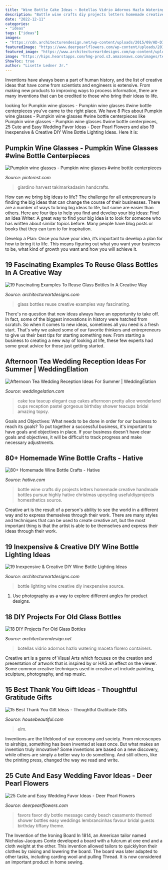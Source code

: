 ```yaml
---
title: "Wine Bottle Cake Ideas ~ Botellas Vidrio Adornos Hazlo Watering Maceta Florero Containers"
description: "Bottle wine crafts diy projects letters homemade creative handmade bottles pursue highly hative christmas upcycling usefuldiyprojects homesthetics source"
date: "2022-12-11"
categories:
- "ideas"
tags: ["ideas"]
images:
- "https://cdn.architecturendesign.net/wp-content/uploads/2015/09/AD-DIY-Projects-For-Old-Glass-Bottles-16.jpg"
featuredImage: "https://www.deerpearlflowers.com/wp-content/uploads/2015/05/message-in-a-bottle-party-favor-.jpg"
featured_image: "https://www.architectureartdesigns.com/wp-content/uploads/2015/01/132.jpg"
image: "https://hips.hearstapps.com/hmg-prod.s3.amazonaws.com/images/tealights-1515531230.jpg?crop=1xw:1xh;center,top&amp;resize=768:*"
ShowToc: true
author: "Lisette Ledner Jr."
---
```



Inventions have always been a part of human history, and the list of creative ideas that have come from scientists and engineers is extensive. From making new products to improving ways to process information, there are many inventions that can be credited to those who bring their ideas to life.

	

		
looking for Pumpkin wine glasses - Pumpkin wine glasses #wine bottle centerpieces you've came to the right place. We have 8 Pics about Pumpkin wine glasses - Pumpkin wine glasses #wine bottle centerpieces like Pumpkin wine glasses - Pumpkin wine glasses #wine bottle centerpieces, 25 Cute and Easy Wedding Favor Ideas - Deer Pearl Flowers and also 19 Inexpensive &amp; Creative DIY Wine Bottle Lighting Ideas. Here it is:
		
    
## Pumpkin Wine Glasses - Pumpkin Wine Glasses #wine Bottle Centerpieces

<img loading=lazy src="https://i.pinimg.com/736x/5d/ff/e2/5dffe2bcf4407a4e2a978859bba44163.jpg" onerror="this.onerror=null;this.src='https://tse3.mm.bing.net/th?id=OIP.6bFvIP-XZyZH-xxcKJEE-QHaJ3&amp;pid=15.1';" alt="Pumpkin wine glasses - Pumpkin wine glasses #wine bottle centerpieces">

_Source: pinterest.com_

>giardino harvest takimarkadasim handcrafts. 

	

How can we bring big ideas to life?
The challenge for all entrepreneurs is finding the big ideas that can change the course of their businesses. There are a number of ways to bring big ideas to life, but some are easier than others. Here are four tips to help you find and develop your big ideas:
Find an Idea Writer: A great way to find your big idea is to look for someone who has written about similar topics before. Many people have blog posts or books that they can turn to for inspiration.

Develop a Plan: Once you have your idea, it’s important to develop a plan for how to bring it to life. This means figuring out what you want your business to be, what kind of growth you want and how you will achieve it.

    
## 19 Fascinating Examples To Reuse Glass Bottles In A Creative Way

<img loading=lazy src="https://www.architectureartdesigns.com/wp-content/uploads/2017/07/1-630x473.jpeg" onerror="this.onerror=null;this.src='https://tse1.mm.bing.net/th?id=OIP.zI3QXLOgol0BCECXd3qEmAHaFj&amp;pid=15.1';" alt="19 Fascinating Examples To Reuse Glass Bottles In A Creative Way">

_Source: architectureartdesigns.com_

>glass bottles reuse creative examples way fascinating. 

	

There's no question that new ideas always have an opportunity to take off. In fact, some of the biggest innovations in history were hatched from scratch. So when it comes to new ideas, sometimes all you need is a fresh start. That's why we asked some of our favorite thinkers and entrepreneurs to give us their best tips for starting something new. From starting a business to creating a new way of looking at life, these few experts had some great advice for those just getting started.

    
## Afternoon Tea Wedding Reception Ideas For Summer | WeddingElation

<img loading=lazy src="https://www.weddingelation.com/wp-content/uploads/2016/03/afternoon-tea.jpg" onerror="this.onerror=null;this.src='https://tse1.mm.bing.net/th?id=OIP.39O2LZn0f0VbQfIc1HLh3gHaLI&amp;pid=15.1';" alt="Afternoon Tea Wedding Reception Ideas For Summer | WeddingElation">

_Source: weddingelation.com_

>cake tea teacup elegant cup cakes afternoon pretty alice wonderland cups reception pastel gorgeous birthday shower teacups bridal amazing topsy. 

	

Goals and Objectives: What needs to be done in order for our business to reach its goals?
To put together a successful business, it's important to have goals and objectives in place. If your business doesn't have clear goals and objectives, it will be difficult to track progress and make necessary adjustments.

    
## 80+ Homemade Wine Bottle Crafts - Hative

<img loading=lazy src="http://hative.com/wp-content/uploads/2014/03/wine-bottle-crafts/36-handmade-wine-letters.jpg" onerror="this.onerror=null;this.src='https://tse2.mm.bing.net/th?id=OIP.OXNdhb2eNp-77rXqDKKUbQHaJ4&amp;pid=15.1';" alt="80+ Homemade Wine Bottle Crafts - Hative">

_Source: hative.com_

>bottle wine crafts diy projects letters homemade creative handmade bottles pursue highly hative christmas upcycling usefuldiyprojects homesthetics source. 

	

Creative art is the result of a person's ability to see the world in a different way and to express themselves through their work. There are many styles and techniques that can be used to create creative art, but the most important thing is that the artist is able to be themselves and express their ideas through their work.

    
## 19 Inexpensive &amp; Creative DIY Wine Bottle Lighting Ideas

<img loading=lazy src="https://www.architectureartdesigns.com/wp-content/uploads/2015/01/132.jpg" onerror="this.onerror=null;this.src='https://tse3.mm.bing.net/th?id=OIP.wnlXkjgBuGsg_0Sxwx_JEgHaLJ&amp;pid=15.1';" alt="19 Inexpensive &amp; Creative DIY Wine Bottle Lighting Ideas">

_Source: architectureartdesigns.com_

>bottle lighting wine creative diy inexpensive source. 

	

1. Use photography as a way to explore different angles for product designs.

    
## 18 DIY Projects For Old Glass Bottles

<img loading=lazy src="https://cdn.architecturendesign.net/wp-content/uploads/2015/09/AD-DIY-Projects-For-Old-Glass-Bottles-16.jpg" onerror="this.onerror=null;this.src='https://tse1.mm.bing.net/th?id=OIP.PxeHN-CTz1kaOG121OM3-QHaJY&amp;pid=15.1';" alt="18 DIY Projects For Old Glass Bottles">

_Source: architecturendesign.net_

>botellas vidrio adornos hazlo watering maceta florero containers. 

	

Creative art is a genre of Visual Arts which focuses on the creation and presentation of artwork that is inspired by or HAS an effect on the viewer. Some common creative techniques used in creative art include painting, sculpture, photography, and rap music.

    
## 15 Best Thank You Gift Ideas - Thoughtful Gratitude Gifts

<img loading=lazy src="https://hips.hearstapps.com/hmg-prod.s3.amazonaws.com/images/tealights-1515531230.jpg?crop=1xw:1xh;center,top&amp;resize=768:*" onerror="this.onerror=null;this.src='https://tse2.mm.bing.net/th?id=OIP.8UhHx2AWc5vj1Eev5b39cQHaLH&amp;pid=15.1';" alt="15 Best Thank You Gift Ideas - Thoughtful Gratitude Gifts">

_Source: housebeautiful.com_

>elm. 

	

Inventions are the lifeblood of our economy and society. From microscopes to airships, something has been invented at least once. But what makes an invention truly innovative? Some inventions are based on a new discovery, while others are simply a better way to do something. And still others, like the printing press, changed the way we read and write.

    
## 25 Cute And Easy Wedding Favor Ideas - Deer Pearl Flowers

<img loading=lazy src="https://www.deerpearlflowers.com/wp-content/uploads/2015/05/message-in-a-bottle-party-favor-.jpg" onerror="this.onerror=null;this.src='https://tse4.mm.bing.net/th?id=OIP.kyxS40ilngjicVP5L839hQHaLH&amp;pid=15.1';" alt="25 Cute and Easy Wedding Favor Ideas - Deer Pearl Flowers">

_Source: deerpearlflowers.com_

>favors favor diy bottle message candy beach casamento themed shower bottles easy weddings lembrancinhas favour bridal guests birthday tiffany theme. 

	

The Invention of the Ironing Board
In 1814, an American tailor named Nicholas-Jacques Conte developed a board with a fulcrum at one end and a cloth weight at the other. This invention allowed tailors to quicklyIron their clothes by raising and lowering the board. The board was later adapted to other tasks, including carding wool and pulling Thread. It is now considered an important product in home sewing.

